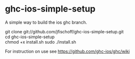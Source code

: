 ghc-ios-simple-setup
====================

A simple way to build the ios ghc branch.

git clone git://github.com/jfischoff/ghc-ios-simple-setup.git   
cd ghc-ios-simple-setup   
chmod +x install.sh
sudo ./install.sh   

For instruction on use see https://github.com/ghc-ios/ghc/wiki